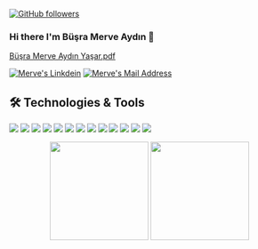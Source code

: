 


[![GitHub followers](https://img.shields.io/github/followers/busramerveaydn?style=social)](https://github.com/busramerveaydn?tab=followers)

### Hi there I'm Büşra Merve Aydın 👋

[Büşra Merve Aydın Yaşar.pdf](https://github.com/user-attachments/files/19475139/Busra.Merve.Aydin.Yasar.pdf)



<a href="https://www.linkedin.com/in/busramerveaydin/" target="_blank" rel="nofollow"><img alt="Merve's Linkdein" src="https://img.shields.io/badge/LinkedIn-0077B5?style=for-the-badge&logo=linkedin&logoColor=white" /></a>
<a href="mailto:busramerveaydn@gmail.com" target="_blank" rel="nofollow"><img alt="Merve's Mail Address" src="https://img.shields.io/badge/Gmail-D14836?style=for-the-badge&logo=gmail&logoColor=white" /></a>



## 🛠 Technologies & Tools 

<img src="https://img.shields.io/badge/C++-black?style=for-the-badge&logo=C++&logoColor=white"></img>
<img src="https://img.shields.io/badge/Python-black?style=for-the-badge&logo=Python&logoColor=white"><img/>
<img src="https://img.shields.io/badge/Java-black?style=for-the-badge&logo=java&logoColor=white%22%3E"></img>
<img src="https://img.shields.io/badge/JavaScript-black?style=for-the-badge&logo=javascript&logoColor=F7DF1E"></img>
<img src="https://img.shields.io/badge/C-black?style=for-the-badge&logo=C&logoColor=white"></img>
<img src="https://img.shields.io/badge/SpringBoot-black?style=for-the-badge&logo=SpringBoot&logoColor=white"></img>
<img src="https://img.shields.io/badge/React-black?style=for-the-badge&logo=React&logoColor=white"></img>
<img src="https://img.shields.io/badge/C%23-black?style=for-the-badge&logo=c-sharp&logoColor=white"></img>
<img src="https://img.shields.io/badge/PostgreSQL-black?style=for-the-badge&logo=PostgreSQL&logoColor=white"></img>
<img src="https://img.shields.io/badge/GitHub-black?style=for-the-badge&logo=github&logoColor=white"></img>
<img src="https://img.shields.io/badge/ASP.Net-black?style=for-the-badge&logo=dotnet&logoColor=white"></img>
<img src="https://img.shields.io/badge/MSSQL-black?style=for-the-badge&logo=sql&logoColor=white"></img>
<img src="https://img.shields.io/badge/Ajax-black?style=for-the-badge&logo=sql&logoColor=white"></img>


<div align="center" height=100>
 <img height=177  src="https://github-readme-stats.vercel.app/api?username=busramerveaydn&show_icons=true&theme=white">
 <img height=177  src="https://github-readme-stats.vercel.app/api/top-langs/?username=busramerveaydn&theme=white&layout=compact">

</div>

